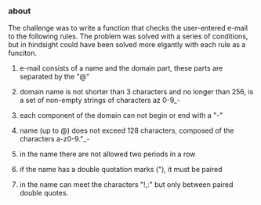 ### about

The challenge was to write a function that checks the user-entered e-mail to the following rules. The problem was solved with a series of conditions, but in hindsight could have been solved more elgantly with each rule as a funciton. 

1. e-mail consists of a name and the domain part, these parts are separated by the "@"

2. domain name is not shorter than 3 characters and no longer than 256, is a set of non-empty strings of characters az 0-9_-

3. each component of the domain can not begin or end with a "-"

4. name (up to @) does not exceed 128 characters, composed of the characters a-z0-9."_-

5. in the name there are not allowed two periods in a row

6. if the name has a double quotation marks ("), it must be paired

7. in the name can meet the characters "!,:" but only between paired double quotes.


